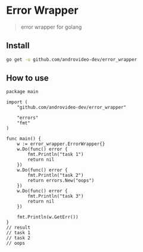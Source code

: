 # Error Wrapper

> error wrapper for golang

## Install

```bash
go get -u github.com/androvideo-dev/error_wrapper
```

## How to use

```golang
package main

import (
	"github.com/androvideo-dev/error_wrapper"

	"errors"
	"fmt"
)

func main() {
	w := error_wrapper.ErrorWrapper{}
	w.Do(func() error {
		fmt.Println("task 1")
		return nil
	})
	w.Do(func() error {
		fmt.Println("task 2")
		return errors.New("oops")
	})
	w.Do(func() error {
		fmt.Println("task 3")
		return nil
	})

	fmt.Println(w.GetErr())
}
// result
// task 1
// task 2
// oops
```
